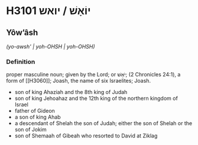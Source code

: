 # H3101 יוֹאָשׁ / יואש

## Yôwʼâsh

_(yo-awsh' | yoh-OHSH | yoh-OHSH)_

### Definition

proper masculine noun; given by the Lord; or יֹאָשׁ; (2 Chronicles 24:1), a form of [[H3060]]; Joash, the name of six Israelites; Joash.

- son of king Ahaziah and the 8th king of Judah
- son of king Jehoahaz and the 12th king of the northern kingdom of Israel
- father of Gideon
- a son of king Ahab
- a descendant of Shelah the son of Judah; either the son of Shelah or the son of Jokim
- son of Shemaah of Gibeah who resorted to David at Ziklag
